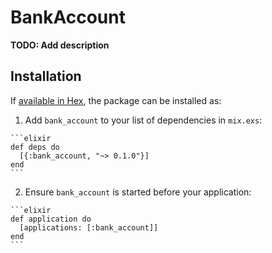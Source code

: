 # BankAccount

**TODO: Add description**

## Installation

If [available in Hex](https://hex.pm/docs/publish), the package can be installed as:

  1. Add `bank_account` to your list of dependencies in `mix.exs`:

    ```elixir
    def deps do
      [{:bank_account, "~> 0.1.0"}]
    end
    ```

  2. Ensure `bank_account` is started before your application:

    ```elixir
    def application do
      [applications: [:bank_account]]
    end
    ```

